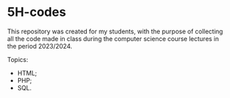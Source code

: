 # 5H-codes
This repository was created for my students, with the purpose of collecting all the code made in class during the computer science course lectures in the period 2023/2024. 

Topics: 
- HTML; 
- PHP; 
- SQL.  

